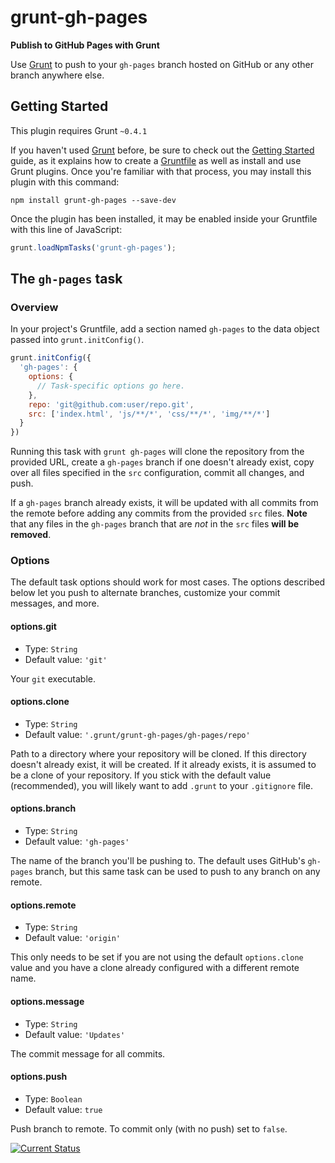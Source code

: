 # grunt-gh-pages
**Publish to GitHub Pages with Grunt**

Use [Grunt](http://gruntjs.com/) to push to your `gh-pages` branch hosted on GitHub or any other branch anywhere else.

## Getting Started
This plugin requires Grunt `~0.4.1`

If you haven't used [Grunt](http://gruntjs.com/) before, be sure to check out the [Getting Started](http://gruntjs.com/getting-started) guide, as it explains how to create a [Gruntfile](http://gruntjs.com/sample-gruntfile) as well as install and use Grunt plugins. Once you're familiar with that process, you may install this plugin with this command:

```shell
npm install grunt-gh-pages --save-dev
```

Once the plugin has been installed, it may be enabled inside your Gruntfile with this line of JavaScript:

```js
grunt.loadNpmTasks('grunt-gh-pages');
```

## The `gh-pages` task

### Overview
In your project's Gruntfile, add a section named `gh-pages` to the data object passed into `grunt.initConfig()`.

```js
grunt.initConfig({
  'gh-pages': {
    options: {
      // Task-specific options go here.
    },
    repo: 'git@github.com:user/repo.git',
    src: ['index.html', 'js/**/*', 'css/**/*', 'img/**/*']
  }
})
```

Running this task with `grunt gh-pages` will clone the repository from the provided URL, create a `gh-pages` branch if one doesn't already exist, copy over all files specified in the `src` configuration, commit all changes, and push.

If a `gh-pages` branch already exists, it will be updated with all commits from the remote before adding any commits from the provided `src` files.  **Note** that any files in the `gh-pages` branch that are *not* in the `src` files **will be removed**.

### Options

The default task options should work for most cases.  The options described below let you push to alternate branches, customize your commit messages, and more.

#### options.git
 * Type: `String`
 * Default value: `'git'`

Your `git` executable.

#### options.clone
 * Type: `String`
 * Default value: `'.grunt/grunt-gh-pages/gh-pages/repo'`

Path to a directory where your repository will be cloned.  If this directory doesn't already exist, it will be created.  If it already exists, it is assumed to be a clone of your repository.  If you stick with the default value (recommended), you will likely want to add `.grunt` to your `.gitignore` file.

#### options.branch
 * Type: `String`
 * Default value: `'gh-pages'`

The name of the branch you'll be pushing to.  The default uses GitHub's `gh-pages` branch, but this same task can be used to push to any branch on any remote.

#### options.remote
 * Type: `String`
 * Default value: `'origin'`

This only needs to be set if you are not using the default `options.clone` value and you have a clone already configured with a different remote name.

#### options.message
 * Type: `String`
 * Default value: `'Updates'`

The commit message for all commits.

#### options.push
 * Type: `Boolean`
 * Default value: `true`

Push branch to remote.  To commit only (with no push) set to `false`.


[![Current Status](https://secure.travis-ci.org/tschaub/grunt-gh-pages.png?branch=master)](https://travis-ci.org/tschaub/grunt-gh-pages)

